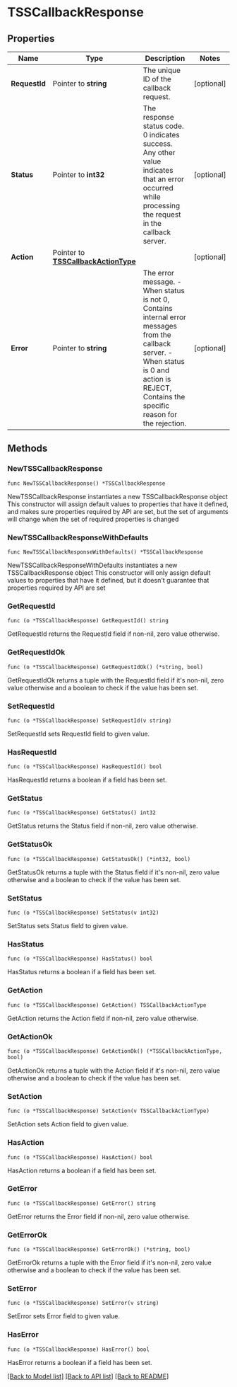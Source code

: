 # TSSCallbackResponse

## Properties

Name | Type | Description | Notes
------------ | ------------- | ------------- | -------------
**RequestId** | Pointer to **string** | The unique ID of the callback request. | [optional] 
**Status** | Pointer to **int32** | The response status code. 0 indicates success.  Any other value indicates that an error occurred while processing the request in the callback server. | [optional] 
**Action** | Pointer to [**TSSCallbackActionType**](TSSCallbackActionType.md) |  | [optional] 
**Error** | Pointer to **string** | The error message. - When status is not 0, Contains internal error messages from the callback server. - When status is 0 and action is REJECT, Contains the specific reason for the rejection. | [optional] 

## Methods

### NewTSSCallbackResponse

`func NewTSSCallbackResponse() *TSSCallbackResponse`

NewTSSCallbackResponse instantiates a new TSSCallbackResponse object
This constructor will assign default values to properties that have it defined,
and makes sure properties required by API are set, but the set of arguments
will change when the set of required properties is changed

### NewTSSCallbackResponseWithDefaults

`func NewTSSCallbackResponseWithDefaults() *TSSCallbackResponse`

NewTSSCallbackResponseWithDefaults instantiates a new TSSCallbackResponse object
This constructor will only assign default values to properties that have it defined,
but it doesn't guarantee that properties required by API are set

### GetRequestId

`func (o *TSSCallbackResponse) GetRequestId() string`

GetRequestId returns the RequestId field if non-nil, zero value otherwise.

### GetRequestIdOk

`func (o *TSSCallbackResponse) GetRequestIdOk() (*string, bool)`

GetRequestIdOk returns a tuple with the RequestId field if it's non-nil, zero value otherwise
and a boolean to check if the value has been set.

### SetRequestId

`func (o *TSSCallbackResponse) SetRequestId(v string)`

SetRequestId sets RequestId field to given value.

### HasRequestId

`func (o *TSSCallbackResponse) HasRequestId() bool`

HasRequestId returns a boolean if a field has been set.

### GetStatus

`func (o *TSSCallbackResponse) GetStatus() int32`

GetStatus returns the Status field if non-nil, zero value otherwise.

### GetStatusOk

`func (o *TSSCallbackResponse) GetStatusOk() (*int32, bool)`

GetStatusOk returns a tuple with the Status field if it's non-nil, zero value otherwise
and a boolean to check if the value has been set.

### SetStatus

`func (o *TSSCallbackResponse) SetStatus(v int32)`

SetStatus sets Status field to given value.

### HasStatus

`func (o *TSSCallbackResponse) HasStatus() bool`

HasStatus returns a boolean if a field has been set.

### GetAction

`func (o *TSSCallbackResponse) GetAction() TSSCallbackActionType`

GetAction returns the Action field if non-nil, zero value otherwise.

### GetActionOk

`func (o *TSSCallbackResponse) GetActionOk() (*TSSCallbackActionType, bool)`

GetActionOk returns a tuple with the Action field if it's non-nil, zero value otherwise
and a boolean to check if the value has been set.

### SetAction

`func (o *TSSCallbackResponse) SetAction(v TSSCallbackActionType)`

SetAction sets Action field to given value.

### HasAction

`func (o *TSSCallbackResponse) HasAction() bool`

HasAction returns a boolean if a field has been set.

### GetError

`func (o *TSSCallbackResponse) GetError() string`

GetError returns the Error field if non-nil, zero value otherwise.

### GetErrorOk

`func (o *TSSCallbackResponse) GetErrorOk() (*string, bool)`

GetErrorOk returns a tuple with the Error field if it's non-nil, zero value otherwise
and a boolean to check if the value has been set.

### SetError

`func (o *TSSCallbackResponse) SetError(v string)`

SetError sets Error field to given value.

### HasError

`func (o *TSSCallbackResponse) HasError() bool`

HasError returns a boolean if a field has been set.


[[Back to Model list]](../README.md#documentation-for-models) [[Back to API list]](../README.md#documentation-for-api-endpoints) [[Back to README]](../README.md)


